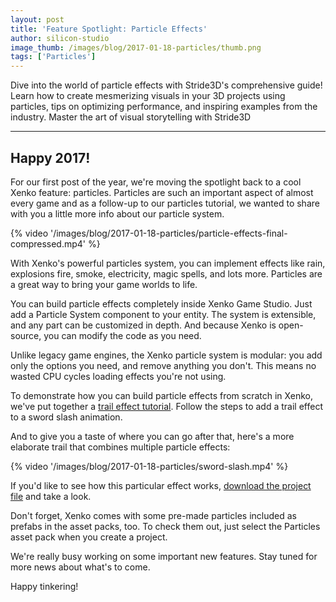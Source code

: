 ```yaml
---
layout: post
title: 'Feature Spotlight: Particle Effects'
author: silicon-studio
image_thumb: /images/blog/2017-01-18-particles/thumb.png
tags: ['Particles']
---
```


Dive into the world of particle effects with Stride3D's comprehensive guide! Learn how to create mesmerizing visuals in your 3D projects using particles, tips on optimizing performance, and inspiring examples from the industry. Master the art of visual storytelling with Stride3D

---

## Happy 2017! 

For our first post of the year, we're moving the spotlight back to a cool Xenko feature: particles. Particles are such an important aspect of almost every game and as a follow-up to our particles tutorial, we wanted to share with you a little more info about our particle system.

{% video '/images/blog/2017-01-18-particles/particle-effects-final-compressed.mp4' %}

With Xenko's powerful particles system, you can implement effects like rain, explosions fire, smoke, electricity, magic spells, and lots more. Particles are a great way to bring your game worlds to life.

You can build particle effects completely inside Xenko Game Studio. Just add a Particle System component to your entity. The system is extensible, and any part can be customized in depth. And because Xenko is open-source, you can modify the code as you need.

Unlike legacy game engines, the Xenko particle system is modular: you add only the options you need, and remove anything you don't. This means no wasted CPU cycles loading effects you're not using.

To demonstrate how you can build particle effects from scratch in Xenko, we've put together a [trail effect tutorial](http://doc.stride3d.net/latest/manual/particles/tutorials/create-a-trail.html). Follow the steps to add a trail effect to a sword slash animation.

And to give you a taste of where you can go after that, here's a more elaborate trail that combines multiple particle effects:

{% video '/images/blog/2017-01-18-particles/sword-slash.mp4' %}

If you'd like to see how this particular effect works, [download the project file](http://doc.stride3d.net/latest/manual/particles/tutorials/media/MyTrailEffect.zip) and take a look.

Don't forget, Xenko comes with some pre-made particles included as prefabs in the asset packs, too. To check them out, just select the Particles asset pack when you create a project.

We're really busy working on some important new features. Stay tuned for more news about what's to come. 

Happy tinkering!
